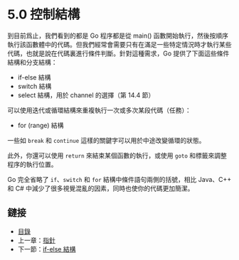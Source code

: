 # 5.0 控制結構

到目前爲止，我們看到的都是 Go 程序都是從 main() 函數開始執行，然後按順序執行該函數體中的代碼。但我們經常會需要只有在滿足一些特定情況時才執行某些代碼，也就是說在代碼裏進行條件判斷。針對這種需求，Go 提供了下面這些條件結構和分支結構：

- if-else 結構
- switch 結構
- select 結構，用於 channel 的選擇（第 14.4 節）

可以使用迭代或循環結構來重複執行一次或多次某段代碼（任務）：

- for (range) 結構

一些如 `break` 和 `continue` 這樣的關鍵字可以用於中途改變循環的狀態。

此外，你還可以使用 `return` 來結束某個函數的執行，或使用 `goto` 和標籤來調整程序的執行位置。

Go 完全省略了 `if`、`switch` 和 `for` 結構中條件語句兩側的括號，相比 Java、C++ 和 C# 中減少了很多視覺混亂的因素，同時也使你的代碼更加簡潔。

## 鏈接

- [目錄](directory.md)
- 上一章：[指針](04.9.md)
- 下一節：[if-else 結構](05.1.md)
